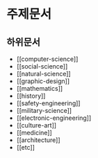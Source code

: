 # 주제문서

## 하위문서

- [[computer-science]]
- [[social-science]]
- [[natural-science]]
- [[graphic-design]]
- [[mathematics]]
- [[history]]
- [[safety-engineering]]
- [[military-science]]
- [[electronic-engineering]]
- [[culture-art]]
- [[medicine]]
- [[architecture]]
- [[etc]]
